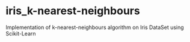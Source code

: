 # iris_k-nearest-neighbours
Implementation of k-nearest-neighbours algorithm on Iris DataSet using Scikit-Learn
